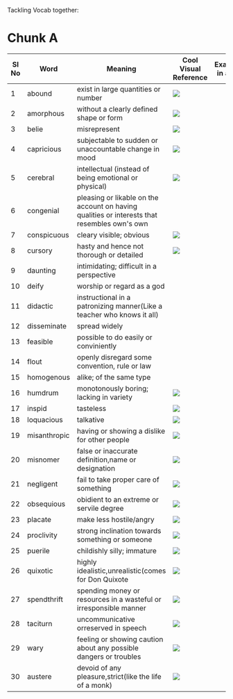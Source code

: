 Tackling Vocab together:

# Chunk A

|Sl No| Word | Meaning | Cool Visual Reference |Example(Usage in a sentence)|
|-----|------|-------------------------------------------|---------|----------------------|
|1|abound|exist in large quantities or number|![](https://media.giphy.com/media/LRzK37z3km2v6/giphy.gif)||
|2|amorphous|without a clearly defined shape or form|![](https://media.giphy.com/media/xTiQywtXCIIxUrNHgc/giphy.gif)||
|3|belie|misrepresent|![](https://media.giphy.com/media/3o7TKANedXKpE8oNlC/giphy.gif)||
|4|capricious|subjectable to sudden or unaccountable change in mood |![](https://media.giphy.com/media/i4j7e4WLRc0ysXcGip/giphy.gif)||
|5|cerebral|intellectual (instead of being emotional or physical)|![](https://media.giphy.com/media/JQLxQZw8z90GWPSlAp/giphy.gif)||
|6|congenial| pleasing or likable on the account on having qualities or interests that resembles own's own|||
|7|conspicuous|cleary visible; obvious|![](https://media.giphy.com/media/1AHFDmY6X1sUd66knT/giphy.gif)||
|8|cursory|hasty and hence not thorough or detailed|![](https://media.giphy.com/media/4yGAZNz0aEWPu/giphy.gif)||
|9|daunting|intimidating; difficult in a perspective|||
|10|deify|worship or regard as a god|||
|11|didactic|instructional in a patronizing manner(Like a teacher who knows it all)||
|12|disseminate|spread widely|||
|13|feasible|possible to do easily or conviniently|||
|14|flout|openly disregard some convention, rule or law|||
|15|homogenous|alike; of the same type|||
|16|humdrum|monotonously boring; lacking in variety|![](https://media.giphy.com/media/l2JhpjWPccQhsAMfu/giphy.gif)||
|17|inspid|tasteless|![](https://media.giphy.com/media/PjlH1T1CqVw4JfvQXV/giphy.gif)||
|18|loquacious|talkative|![](https://media.giphy.com/media/U5OkqHaFTnznGkKGp5/giphy.gif)||
|19|misanthropic|having or showing a dislike for other people|![](https://media.giphy.com/media/3o7qE8BaNgqFfuNdNS/giphy.gif)||
|20|misnomer|false or inaccurate definition,name or designation|![](https://media.giphy.com/media/l4FGq09sQSls3Aufm/giphy.gif)||
|21|negligent|fail to take proper care of something|![](https://media.giphy.com/media/10VJ2YDMoNEBl6/giphy.gif)||
|22|obsequious|obidient to an extreme or servile degree|![](https://media.giphy.com/media/xT5LMUEDcqhqD4WxRm/giphy.gif)||
|23|placate|make less hostile/angry|![](https://media.giphy.com/media/l1J9NRpOeS7i54xnW/giphy.gif)||
|24|proclivity|strong inclination towards something or someone|![](https://media.giphy.com/media/jn2iXu2HRpMuovBrrV/giphy.gif)||
|25|puerile|childishly silly; immature|![](https://media.giphy.com/media/yE72eDy7lj3JS/giphy.gif)||
|26|quixotic|highly idealistic,unrealistic(comes for Don Quixote|![](https://media.giphy.com/media/B1CrvUCoMxhy8/giphy.gif)||
|27|spendthrift|spending money or resources in a wasteful or irresponsible manner|![](https://media.giphy.com/media/3o6Ygp85mD8sl8hxFS/giphy.gif)||
|28|taciturn|uncommunicative orreserved in speech|![](https://media.giphy.com/media/3o7ZePX7DfyOBZDrcQ/giphy.gif)||
|29|wary|feeling or showing caution about any possible dangers or troubles|![](https://media.giphy.com/media/SWovhw1Nua7Ay5XFCb/giphy.gif)||
|30|austere|devoid of any pleasure,strict(like the life of a monk)|![](https://media.giphy.com/media/3o7bu90hyq7fI1uk7u/giphy.gif)||
